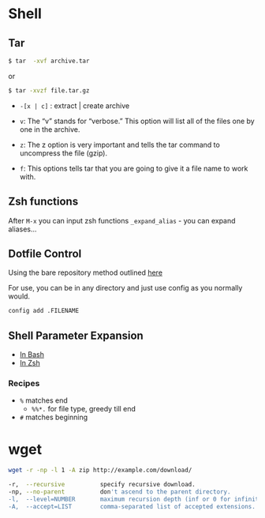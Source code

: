 # Shell

## Tar


```bash
$ tar  -xvf archive.tar
```

or

```bash 
$ tar -xvzf file.tar.gz
```

- `-[x | c]` : extract | create archive

- `v`: The “v” stands for “verbose.” This option will list all of the files one by one in the archive.

- `z`: The z option is very important and tells the tar command to uncompress the file (gzip).

- `f`: This options tells tar that you are going to give it a file name to work with.


## Zsh functions

After `M-x` you can input zsh functions
`_expand_alias` - you can expand aliases...

## Dotfile Control

Using the bare repository method outlined [here](https://www.atlassian.com/git/tutorials/dotfiles)

For use, you can be in any directory and just use config as you normally would.

```bash
config add .FILENAME
```

## Shell Parameter Expansion

* [In Bash](https://www.gnu.org/software/bash/manual/html_node/Shell-Parameter-Expansion.html)
* [In Zsh](http://zsh.sourceforge.net/Doc/Release/Expansion.html#Parameter-Expansion)


### Recipes
* `%` matches end
  - `%%*.` for file type, greedy till end
* `#` matches beginning

# wget

```bash
wget -r -np -l 1 -A zip http://example.com/download/

-r,  --recursive          specify recursive download.
-np, --no-parent          don't ascend to the parent directory.
-l,  --level=NUMBER       maximum recursion depth (inf or 0 for infinite).
-A,  --accept=LIST        comma-separated list of accepted extensions.
```
